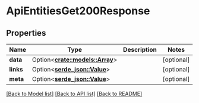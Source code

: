 # ApiEntitiesGet200Response

## Properties

Name | Type | Description | Notes
------------ | ------------- | ------------- | -------------
**data** | Option<[**crate::models::Array**](array.md)> |  | [optional]
**links** | Option<[**serde_json::Value**](.md)> |  | [optional]
**meta** | Option<[**serde_json::Value**](.md)> |  | [optional]

[[Back to Model list]](../README.md#documentation-for-models) [[Back to API list]](../README.md#documentation-for-api-endpoints) [[Back to README]](../README.md)


